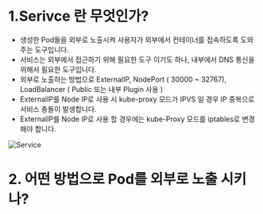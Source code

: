 # 1.Serivce 란 무엇인가?
  - 생성한 Pod들을 외부로 노출시켜 사용자가 외부에서 컨테이너를 접속하도록 도와주는 도구입니다.
  - 서비스는 외부에서 접근하기 위해 필요한 도구 이기도 하나, 내부에서 DNS 통신을 위해서 필요한 도구입니다.
  - 외부로 노출하는 방법으로 ExternalIP, NodePort ( 30000 ~ 32767), LoadBalancer ( Public 또는 내부 Plugin 사용 )
  - ExternalIP를 Node IP로 사용 시 kube-proxy 모드가 IPVS 일 경우 IP 중복으로 서비스 충돌이 발생합니다. 
  - ExternalIP를 Node IP로 사용 할 경우에는 kube-Proxy 모드를 iptables로 변경해야 합니다.
  
![Service](https://d33wubrfki0l68.cloudfront.net/cc38b0f3c0fd94e66495e3a4198f2096cdecd3d5/ace10/docs/tutorials/kubernetes-basics/public/images/module_04_services.svg)

# 2. 어떤 방법으로 Pod를 외부로 노출 시키나?
